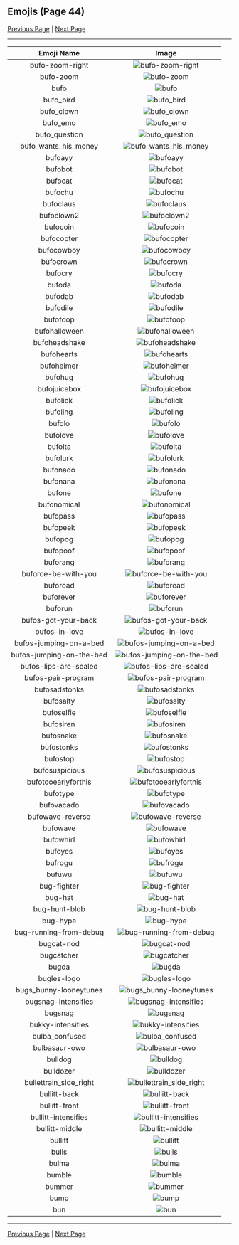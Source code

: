 
## Emojis (Page 44)

[Previous Page](/docs/hc/page-b-0043.md)
  | [Next Page](/docs/hc/page-b-0045.md)

<hr />

|Emoji Name|Image|
| :-: | :-: |
|bufo-zoom-right| ![bufo-zoom-right](/emojis/hc/bufo-zoom-right.gif)|
|bufo-zoom| ![bufo-zoom](/emojis/hc/bufo-zoom.gif)|
|bufo| ![bufo](/emojis/hc/bufo.png)|
|bufo_bird| ![bufo_bird](/emojis/hc/bufo_bird.png)|
|bufo_clown| ![bufo_clown](/emojis/hc/bufo_clown.png)|
|bufo_emo| ![bufo_emo](/emojis/hc/bufo_emo.png)|
|bufo_question| ![bufo_question](/emojis/hc/bufo_question.png)|
|bufo_wants_his_money| ![bufo_wants_his_money](/emojis/hc/bufo_wants_his_money.png)|
|bufoayy| ![bufoayy](/emojis/hc/bufoayy.png)|
|bufobot| ![bufobot](/emojis/hc/bufobot.png)|
|bufocat| ![bufocat](/emojis/hc/bufocat.png)|
|bufochu| ![bufochu](/emojis/hc/bufochu.png)|
|bufoclaus| ![bufoclaus](/emojis/hc/bufoclaus.png)|
|bufoclown2| ![bufoclown2](/emojis/hc/bufoclown2.png)|
|bufocoin| ![bufocoin](/emojis/hc/bufocoin.gif)|
|bufocopter| ![bufocopter](/emojis/hc/bufocopter.png)|
|bufocowboy| ![bufocowboy](/emojis/hc/bufocowboy.png)|
|bufocrown| ![bufocrown](/emojis/hc/bufocrown.png)|
|bufocry| ![bufocry](/emojis/hc/bufocry.png)|
|bufoda| ![bufoda](/emojis/hc/bufoda.png)|
|bufodab| ![bufodab](/emojis/hc/bufodab.png)|
|bufodile| ![bufodile](/emojis/hc/bufodile.png)|
|bufofoop| ![bufofoop](/emojis/hc/bufofoop.gif)|
|bufohalloween| ![bufohalloween](/emojis/hc/bufohalloween.png)|
|bufoheadshake| ![bufoheadshake](/emojis/hc/bufoheadshake.gif)|
|bufohearts| ![bufohearts](/emojis/hc/bufohearts.png)|
|bufoheimer| ![bufoheimer](/emojis/hc/bufoheimer.png)|
|bufohug| ![bufohug](/emojis/hc/bufohug.png)|
|bufojuicebox| ![bufojuicebox](/emojis/hc/bufojuicebox.png)|
|bufolick| ![bufolick](/emojis/hc/bufolick.gif)|
|bufoling| ![bufoling](/emojis/hc/bufoling.png)|
|bufolo| ![bufolo](/emojis/hc/bufolo.png)|
|bufolove| ![bufolove](/emojis/hc/bufolove.png)|
|bufolta| ![bufolta](/emojis/hc/bufolta.png)|
|bufolurk| ![bufolurk](/emojis/hc/bufolurk.png)|
|bufonado| ![bufonado](/emojis/hc/bufonado.png)|
|bufonana| ![bufonana](/emojis/hc/bufonana.png)|
|bufone| ![bufone](/emojis/hc/bufone.png)|
|bufonomical| ![bufonomical](/emojis/hc/bufonomical.png)|
|bufopass| ![bufopass](/emojis/hc/bufopass.png)|
|bufopeek| ![bufopeek](/emojis/hc/bufopeek.png)|
|bufopog| ![bufopog](/emojis/hc/bufopog.png)|
|bufopoof| ![bufopoof](/emojis/hc/bufopoof.gif)|
|buforang| ![buforang](/emojis/hc/buforang.png)|
|buforce-be-with-you| ![buforce-be-with-you](/emojis/hc/buforce-be-with-you.png)|
|buforead| ![buforead](/emojis/hc/buforead.png)|
|buforever| ![buforever](/emojis/hc/buforever.gif)|
|buforun| ![buforun](/emojis/hc/buforun.gif)|
|bufos-got-your-back| ![bufos-got-your-back](/emojis/hc/bufos-got-your-back.png)|
|bufos-in-love| ![bufos-in-love](/emojis/hc/bufos-in-love.png)|
|bufos-jumping-on-a-bed| ![bufos-jumping-on-a-bed](/emojis/hc/bufos-jumping-on-a-bed.gif)|
|bufos-jumping-on-the-bed| ![bufos-jumping-on-the-bed](/emojis/hc/bufos-jumping-on-the-bed.gif)|
|bufos-lips-are-sealed| ![bufos-lips-are-sealed](/emojis/hc/bufos-lips-are-sealed.png)|
|bufos-pair-program| ![bufos-pair-program](/emojis/hc/bufos-pair-program.gif)|
|bufosadstonks| ![bufosadstonks](/emojis/hc/bufosadstonks.png)|
|bufosalty| ![bufosalty](/emojis/hc/bufosalty.png)|
|bufoselfie| ![bufoselfie](/emojis/hc/bufoselfie.png)|
|bufosiren| ![bufosiren](/emojis/hc/bufosiren.gif)|
|bufosnake| ![bufosnake](/emojis/hc/bufosnake.png)|
|bufostonks| ![bufostonks](/emojis/hc/bufostonks.png)|
|bufostop| ![bufostop](/emojis/hc/bufostop.gif)|
|bufosuspicious| ![bufosuspicious](/emojis/hc/bufosuspicious.png)|
|bufotooearlyforthis| ![bufotooearlyforthis](/emojis/hc/bufotooearlyforthis.png)|
|bufotype| ![bufotype](/emojis/hc/bufotype.gif)|
|bufovacado| ![bufovacado](/emojis/hc/bufovacado.png)|
|bufowave-reverse| ![bufowave-reverse](/emojis/hc/bufowave-reverse.gif)|
|bufowave| ![bufowave](/emojis/hc/bufowave.gif)|
|bufowhirl| ![bufowhirl](/emojis/hc/bufowhirl.png)|
|bufoyes| ![bufoyes](/emojis/hc/bufoyes.png)|
|bufrogu| ![bufrogu](/emojis/hc/bufrogu.png)|
|bufuwu| ![bufuwu](/emojis/hc/bufuwu.png)|
|bug-fighter| ![bug-fighter](/emojis/hc/bug-fighter.png)|
|bug-hat| ![bug-hat](/emojis/hc/bug-hat.png)|
|bug-hunt-blob| ![bug-hunt-blob](/emojis/hc/bug-hunt-blob.png)|
|bug-hype| ![bug-hype](/emojis/hc/bug-hype.gif)|
|bug-running-from-debug| ![bug-running-from-debug](/emojis/hc/bug-running-from-debug.gif)|
|bugcat-nod| ![bugcat-nod](/emojis/hc/bugcat-nod.gif)|
|bugcatcher| ![bugcatcher](/emojis/hc/bugcatcher.png)|
|bugda| ![bugda](/emojis/hc/bugda.png)|
|bugles-logo| ![bugles-logo](/emojis/hc/bugles-logo.png)|
|bugs_bunny-looneytunes| ![bugs_bunny-looneytunes](/emojis/hc/bugs_bunny-looneytunes.png)|
|bugsnag-intensifies| ![bugsnag-intensifies](/emojis/hc/bugsnag-intensifies.gif)|
|bugsnag| ![bugsnag](/emojis/hc/bugsnag.png)|
|bukky-intensifies| ![bukky-intensifies](/emojis/hc/bukky-intensifies.gif)|
|bulba_confused| ![bulba_confused](/emojis/hc/bulba_confused.png)|
|bulbasaur-owo| ![bulbasaur-owo](/emojis/hc/bulbasaur-owo.png)|
|bulldog| ![bulldog](/emojis/hc/bulldog.png)|
|bulldozer| ![bulldozer](/emojis/hc/bulldozer.png)|
|bullettrain_side_right| ![bullettrain_side_right](/emojis/hc/bullettrain_side_right.png)|
|bullitt-back| ![bullitt-back](/emojis/hc/bullitt-back.png)|
|bullitt-front| ![bullitt-front](/emojis/hc/bullitt-front.png)|
|bullitt-intensifies| ![bullitt-intensifies](/emojis/hc/bullitt-intensifies.gif)|
|bullitt-middle| ![bullitt-middle](/emojis/hc/bullitt-middle.png)|
|bullitt| ![bullitt](/emojis/hc/bullitt.png)|
|bulls| ![bulls](/emojis/hc/bulls.png)|
|bulma| ![bulma](/emojis/hc/bulma.png)|
|bumble| ![bumble](/emojis/hc/bumble.png)|
|bummer| ![bummer](/emojis/hc/bummer.png)|
|bump| ![bump](/emojis/hc/bump.png)|
|bun| ![bun](/emojis/hc/bun.png)|

<hr/>

[Previous Page](/docs/hc/page-b-0043.md)
  | [Next Page](/docs/hc/page-b-0045.md)